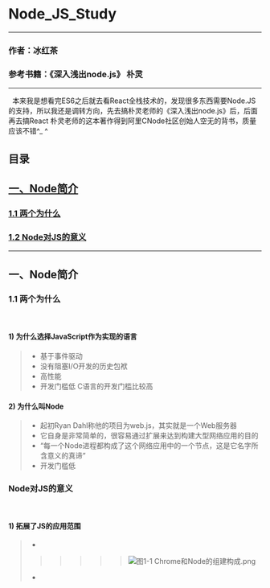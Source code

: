 # Node_JS_Study

        
------        
        
### 作者：冰红茶  
### 参考书籍：《深入浅出node.js》 朴灵   
            
------    
            
        

   本来我是想看完ES6之后就去看React全栈技术的，发现很多东西需要Node.JS的支持，所以我还是调转方向，先去搞朴灵老师的《深入浅出node.js》后，后面再去搞React 朴灵老师的这本著作得到阿里CNode社区创始人空无的背书，质量应该不错^_ ^
  
## 目录

## [一、Node简介](#1)
### [1.1 两个为什么](#1.1)
### [1.2 Node对JS的意义](#1.2)   
------      
        

<h2 id='1'> 一、Node简介</h2>
<h3 id='1.1'>1.1 两个为什么</h3>  

#### 1) 为什么选择JavaScript作为实现的语言
> - 基于事件驱动
> - 没有阻塞I/O开发的历史包袱
> - 高性能
> - 开发门槛低 C语言的开发门槛比较高
#### 2) 为什么叫Node
> - 起初Ryan Dahl称他的项目为web.js，其实就是一个Web服务器
> - 它自身是非常简单的，很容易通过扩展来达到构建大型网络应用的目的
> - “每一个Node进程都构成了这个网络应用中的一个节点，这是它名字所含意义的真谛”
> - 开发门槛低

<h3 id='1.2'>Node对JS的意义</h3>  

#### 1) 拓展了JS的应用范围
> - 
>>>>>> ![图1-1 Chrome和Node的组建构成.png]() 
> - 